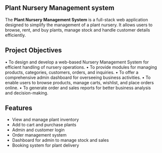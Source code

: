 ## Plant Nursery Management system

The **Plant Nursery Management System** is a full-stack web application designed to simplify the management of a plant nursery. It allows users to browse, rent, and buy plants, manage stock and handle customer details efficiently.

## Project Objectives
•	To design and develop a web-based Nursery Management System for efficient handling of nursery operations.
•	To provide modules for managing products, categories, customers, orders, and inquiries.
•	To offer a comprehensive admin dashboard for overseeing business activities.
•	To enable users to browse products, manage carts, wishlist, and place orders online.
•	To generate order and sales reports for better business analysis and decision-making.

## Features

- View and manage plant inventory
- Add to cart and purchase plants
- Admin and customer login
- Order management system
- Dashboard for admin to manage stock and sales
- Booking system for plant delivery
